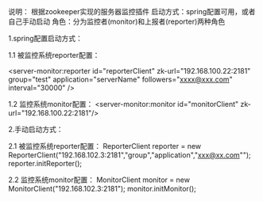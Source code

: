 说明：
根据zookeeper实现的服务器监控插件
启动方式：spring配置可用，或者自己手动启动
角色：分为监控者(monitor)和上报者(reporter)两种角色

1.spring配置启动方式：

1.1 被监控系统reporter配置：
<?xml version="1.0" encoding="UTF-8"?>
<beans xmlns="http://www.springframework.org/schema/beans"
       xmlns:xsi="http://www.w3.org/2001/XMLSchema-instance"
       xmlns:server-monitor="http://www.zhoutc.com/schema/monitor"
       xsi:schemaLocation="
          http://www.zhoutc.com/schema/monitor http://www.zhoutc.com/schema/monitor/server-monitor.xsd
        http://www.springframework.org/schema/beans http://www.springframework.org/schema/beans/spring-beans-2.5.xsd">
    <server-monitor:reporter id="reporterClient" zk-url="192.168.100.22:2181" group="test" application="serverName" followers="xxxx@xxx.com"   interval="30000" />
</beans>

1.2 监控系统monitor配置：
<beans xmlns="http://www.springframework.org/schema/beans"
       xmlns:xsi="http://www.w3.org/2001/XMLSchema-instance"
       xmlns:server-monitor="http://www.zhoutc.com/schema/monitor"
       xsi:schemaLocation="
          http://www.zhoutc.com/schema/monitor http://www.zhoutc.com/schema/monitor/server-monitor.xsd
        http://www.springframework.org/schema/beans http://www.springframework.org/schema/beans/spring-beans-2.5.xsd">
    <server-monitor:monitor id="monitorClient" zk-url="192.168.100.22:2181"/>
</beans>

2.手动启动方式：

2.1 被监控系统reporter配置：
ReporterClient reporter = new ReporterClient("192.168.102.3:2181","group","application","xxx@xx.com"");
reporter.initReporter();

2.2 监控系统monitor配置：
MonitorClient monitor = new MonitorClient("192.168.102.3:2181");
monitor.initMonitor();